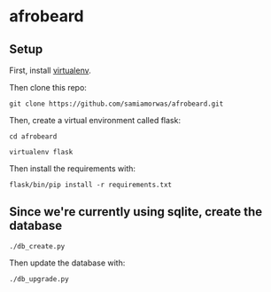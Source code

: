 afrobeard
=========

## Setup

First, install [virtualenv](http://www.virtualenv.org/en/latest/#installation).

Then clone this repo:

`git clone https://github.com/samiamorwas/afrobeard.git`

Then, create a virtual environment called flask:

`cd afrobeard`

`virtualenv flask`

Then install the requirements with:

`flask/bin/pip install -r requirements.txt`

## Since we're currently using sqlite, create the database

`./db_create.py`

Then update the database with:

`./db_upgrade.py`
